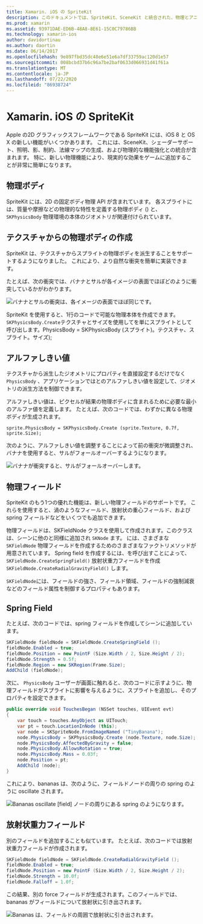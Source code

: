 ```yaml
---
title: Xamarin. iOS の SpriteKit
description: このドキュメントでは、SpriteKit、SceneKit と統合された、物理とアニメーションを組み込んだ、照明と網掛けのサポートなどを含む、Apple の2D グラフィックスフレームワークについて説明します。 SpriteKit は、2D ゲームを作成するために使用できます。
ms.prod: xamarin
ms.assetid: 93971DAE-ED6B-48A8-8E61-15C0C79786BB
ms.technology: xamarin-ios
author: davidortinau
ms.author: daortin
ms.date: 06/14/2017
ms.openlocfilehash: 9e897fbd35dc48e6e51e6a7df33759ac120d1e57
ms.sourcegitcommit: 008bcbd37b6c96a7be2baf0633d066931d41f61a
ms.translationtype: MT
ms.contentlocale: ja-JP
ms.lasthandoff: 07/22/2020
ms.locfileid: "86938724"
---
```

# <a name="spritekit-in-xamarinios"></a>Xamarin. iOS の SpriteKit

Apple の2D グラフィックスフレームワークである SpriteKit には、iOS 8 と OS X の新しい機能がいくつかあります。 これには、SceneKit、シェーダーサポート、照明、影、制約、法線マップの生成、および物理的な機能強化との統合が含まれます。 特に、新しい物理機能により、現実的な効果をゲームに追加することが非常に簡単になります。

## <a name="physics-bodies"></a>物理ボディ

SpriteKit には、2D の固定ボディ物理 API が含まれています。 各スプライトには、質量や摩擦などの物理的な特性を定義する物理ボディ () と、 `SKPhysicsBody` 物理環境の本体のジオメトリが関連付けられています。

## <a name="creating-a-physics-body-from-a-texture"></a>テクスチャからの物理ボディの作成
SpriteKit は、テクスチャからスプライトの物理ボディを派生することをサポートするようになりました。 これにより、より自然な衝突を簡単に実装できます。

たとえば、次の衝突では、バナナとサルが各イメージの表面でほぼどのように衝突しているかがわかります。

![バナナとサルの衝突は、各イメージの表面でほぼ同じです。](spritekit-images/image13.png)

SpriteKit を使用すると、1行のコードで可能な物理本体を作成できます。 `SKPhysicsBody.Create`テクスチャとサイズを使用してを単にスプライトとして呼び出します。PhysicsBody = SKPhysicsBody (スプライト)。テクスチャ、スプライト。サイズ);

## <a name="alpha-threshold"></a>アルファしきい値

テクスチャから派生したジオメトリにプロパティを直接設定するだけでなく `PhysicsBody` 、アプリケーションではとのアルファしきい値を設定して、ジオメトリの派生方法を制御できます。 

アルファしきい値は、ピクセルが結果の物理ボディに含まれるために必要な最小のアルファ値を定義します。 たとえば、次のコードでは、わずかに異なる物理ボディが生成されます。

```chsarp
sprite.PhysicsBody = SKPhysicsBody.Create (sprite.Texture, 0.7f, sprite.Size);
```

次のように、アルファしきい値を調整することによって前の衝突が微調整され、バナナを使用すると、サルがフォールオーバーするようになります。

![バナナが衝突すると、サルがフォールオーバーします。](spritekit-images/image14.png)

## <a name="physics-fields"></a>物理フィールド

SpriteKit のもう1つの優れた機能は、新しい物理フィールドのサポートです。 これらを使用すると、渦のようなフィールド、放射状の重心フィールド、および spring フィールドなどをいくつでも追加できます。

物理フィールドは、SKFieldNode クラスを使用して作成されます。このクラスは、シーンに他のと同様に追加され `SKNode` ます。 には、さまざまな `SKFieldNode` 物理フィールドを作成するためのさまざまなファクトリメソッドが用意されています。 Spring field を作成するには、を呼び出すことによって、 `SKFieldNode.CreateSpringField()` 放射状重力フィールドを作成 `SKFieldNode.CreateRadialGravityField()` します。

`SKFieldNode`には、フィールドの強さ、フィールド領域、フィールドの強制減衰などのフィールド属性を制御するプロパティもあります。

## <a name="spring-field"></a>Spring Field

たとえば、次のコードでは、spring フィールドを作成してシーンに追加しています。

```csharp
SKFieldNode fieldNode = SKFieldNode.CreateSpringField ();
fieldNode.Enabled = true;
fieldNode.Position = new PointF (Size.Width / 2, Size.Height / 2);
fieldNode.Strength = 0.5f;
fieldNode.Region = new SKRegion(Frame.Size);
AddChild (fieldNode);
```

次に、 `PhysicsBody` ユーザーが画面に触れると、次のコードに示すように、物理フィールドがスプライトに影響を与えるように、スプライトを追加し、そのプロパティを設定できます。

```csharp
public override void TouchesBegan (NSSet touches, UIEvent evt)
{
    var touch = touches.AnyObject as UITouch;
    var pt = touch.LocationInNode (this);
    var node = SKSpriteNode.FromImageNamed ("TinyBanana");
    node.PhysicsBody = SKPhysicsBody.Create (node.Texture, node.Size);
    node.PhysicsBody.AffectedByGravity = false;
    node.PhysicsBody.AllowsRotation = true;
    node.PhysicsBody.Mass = 0.03f;
    node.Position = pt;
    AddChild (node);
}
```

これにより、bananas は、次のように、フィールドノードの周りの spring のように oscillate されます。

![Bananas oscillate [field] ノードの周りにある spring のようになります。](spritekit-images/image15.png)

## <a name="radial-gravity-field"></a>放射状重力フィールド

別のフィールドを追加することも似ています。 たとえば、次のコードでは放射状重力フィールドが作成されます。

```csharp
SKFieldNode fieldNode = SKFieldNode.CreateRadialGravityField ();
fieldNode.Enabled = true;
fieldNode.Position = new PointF (Size.Width / 2, Size.Height / 2);
fieldNode.Strength = 10.0f;
fieldNode.Falloff = 1.0f;
```

この結果、別の force フィールドが生成されます。このフィールドでは、bananas がフィールドについて放射状に引き出されます。

![Bananas は、フィールドの周囲で放射状に引き出されます。](spritekit-images/image16.png)
